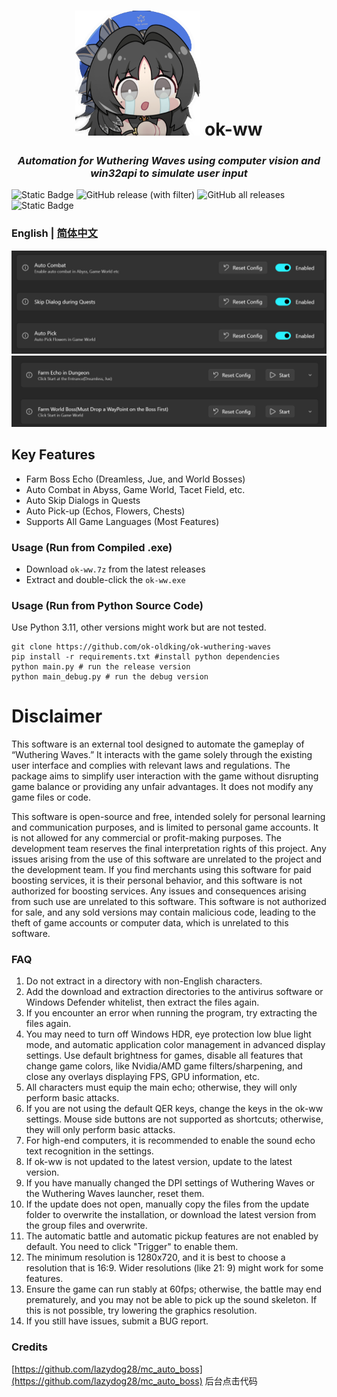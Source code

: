 <div align="center">
  <h1 align="center">
    <img src="icon.png" width="200"/>
      ok-ww
  </h1> 
<h3><i>Automation for Wuthering Waves using computer vision and win32api to simulate user input</i></h3>
</div>

![Static Badge](https://img.shields.io/badge/platfrom-Windows-blue?color=blue)
![GitHub release (with filter)](https://img.shields.io/github/v/release/ok-oldking/ok-wuthering-waves)
![GitHub all releases](https://img.shields.io/github/downloads/ok-oldking/ok-wuthering-waves/total)
![Static Badge](https://img.shields.io/badge/QQ%E7%BE%A4-970523295-purple)

### English | [简体中文](README_cn.md)

![img.png](readme/img.png)
![img_1.png](readme/img_1.png)

## Key Features

* Farm Boss Echo (Dreamless, Jue, and World Bosses)
* Auto Combat in Abyss, Game World, Tacet Field, etc.
* Auto Skip Dialogs in Quests
* Auto Pick-up (Echos, Flowers, Chests)
* Supports All Game Languages (Most Features)

### Usage (Run from Compiled .exe)

* Download `ok-ww.7z` from the latest releases
* Extract and double-click the `ok-ww.exe`

### Usage (Run from Python Source Code)

Use Python 3.11, other versions might work but are not tested.

```
git clone https://github.com/ok-oldking/ok-wuthering-waves
pip install -r requirements.txt #install python dependencies
python main.py # run the release version
python main_debug.py # run the debug version
```

# Disclaimer

This software is an external tool designed to automate the gameplay of “Wuthering Waves.” It interacts with the game
solely through the existing user interface and complies with relevant laws and regulations. The package aims to simplify
user interaction with the game without disrupting game balance or providing any unfair advantages. It does not modify
any game files or code.

This software is open-source and free, intended solely for personal learning and communication purposes, and is limited
to personal game accounts. It is not allowed for any commercial or profit-making purposes. The development team reserves
the final interpretation rights of this project. Any issues arising from the use of this software are unrelated to the
project and the development team. If you find merchants using this software for paid boosting services, it is their
personal behavior, and this software is not authorized for boosting services. Any issues and consequences arising from
such use are unrelated to this software. This software is not authorized for sale, and any sold versions may contain
malicious code, leading to the theft of game accounts or computer data, which is unrelated to this software.

### FAQ

1. Do not extract in a directory with non-English characters.
2. Add the download and extraction directories to the antivirus software or Windows Defender whitelist, then extract the
   files again.
3. If you encounter an error when running the program, try extracting the files again.
4. You may need to turn off Windows HDR, eye protection low blue light mode, and automatic application color management
   in advanced display settings. Use default brightness for games, disable all features that change game colors, like
   Nvidia/AMD game filters/sharpening, and close any overlays displaying FPS, GPU information, etc.
5. All characters must equip the main echo; otherwise, they will only perform basic attacks.
6. If you are not using the default QER keys, change the keys in the ok-ww settings. Mouse side buttons are not
   supported as shortcuts; otherwise, they will only perform basic attacks.
7. For high-end computers, it is recommended to enable the sound echo text recognition in the settings.
8. If ok-ww is not updated to the latest version, update to the latest version.
9. If you have manually changed the DPI settings of Wuthering Waves or the Wuthering Waves launcher, reset them.
10. If the update does not open, manually copy the files from the update folder to overwrite the installation, or
    download the latest version from the group files and overwrite.
11. The automatic battle and automatic pickup features are not enabled by default. You need to click "Trigger" to enable
    them.
12. The minimum resolution is 1280x720, and it is best to choose a resolution that is 16:9. Wider resolutions (like 21:
    9) might work for some features.
13. Ensure the game can run stably at 60fps; otherwise, the battle may end prematurely, and you may not be able to pick
    up the sound skeleton. If this is not possible, try lowering the graphics resolution.
14. If you still have issues, submit a BUG report.

### Credits

[https://github.com/lazydog28/mc_auto_boss](https://github.com/lazydog28/mc_auto_boss) 后台点击代码
  
